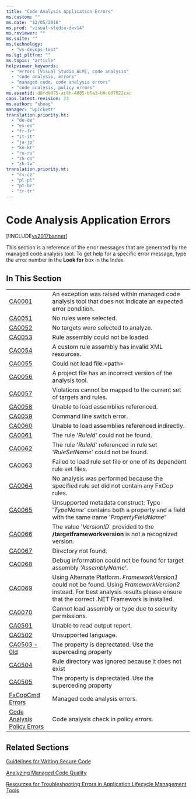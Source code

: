 ```yaml
---
title: "Code Analysis Application Errors"
ms.custom: ""
ms.date: "12/05/2016"
ms.prod: "visual-studio-dev14"
ms.reviewer: ""
ms.suite: ""
ms.technology: 
  - "vs-devops-test"
ms.tgt_pltfrm: ""
ms.topic: "article"
helpviewer_keywords: 
  - "errors [Visual Studio ALM], code analysis"
  - "code analysis, errors"
  - "managed code, code analysis errors"
  - "code analysis, policy errors"
ms.assetid: d8fd9475-ac9b-4085-b5a3-b0c807922cac
caps.latest.revision: 23
ms.author: "shoag"
manager: "wpickett"
translation.priority.ht: 
  - "de-de"
  - "es-es"
  - "fr-fr"
  - "it-it"
  - "ja-jp"
  - "ko-kr"
  - "ru-ru"
  - "zh-cn"
  - "zh-tw"
translation.priority.mt: 
  - "cs-cz"
  - "pl-pl"
  - "pt-br"
  - "tr-tr"
---
```

# Code Analysis Application Errors
[!INCLUDE[vs2017banner](../code-quality/includes/vs2017banner.md)]

This section is a reference of the error messages that are generated by the managed code analysis tool. To get help for a specific error message, type the error number in the **Look for** box in the Index.  
  
## In This Section  
  
|||  
|-|-|  
|[CA0001](http://msdn.microsoft.com/library/d301333a-a4c2-464b-9522-aa94f91a7063)|An exception was raised within managed code analysis tool that does not indicate an expected error condition.|  
|[CA0051](http://msdn.microsoft.com/library/5326fe44-32d0-4b45-9d36-c8de9bfe49f8)|No rules were selected.|  
|[CA0052](http://msdn.microsoft.com/library/dd230b01-8a24-4a12-a915-be459320479b)|No targets were selected to analyze.|  
|[CA0053](http://msdn.microsoft.com/library/97d14a6d-a8d4-45c9-8b33-7b52714b900d)|Rule assembly could not be loaded.|  
|[CA0054](http://msdn.microsoft.com/library/ebc7feed-8c4d-4302-8df1-85450b432cff)|A custom rule assembly has invalid XML resources.|  
|[CA0055](http://msdn.microsoft.com/library/24891d00-eef0-432c-bdb5-8a64ea04c4eb)|Could not load file:\<path>|  
|[CA0056](http://msdn.microsoft.com/library/428bfd38-d3ee-4e01-9423-115766d5d453)|A project file has an incorrect version of the analysis tool.|  
|[CA0057](http://msdn.microsoft.com/library/3ee8f749-9df4-42b3-a26c-2b44c3af643c)|Violations cannot be mapped to the current set of targets and rules.|  
|[CA0058](http://msdn.microsoft.com/library/2690bddd-af4c-41d6-b8ad-2b46bbc3faf9)|Unable to load assemblies referenced.|  
|[CA0059](http://msdn.microsoft.com/library/95ef5f27-7b5d-44f3-993c-06f54e47d716)|Command line switch error.|  
|[CA0060](http://msdn.microsoft.com/library/6b15372c-028a-4e21-8b3e-efcf2545dd24)|Unable to load assemblies referenced indirectly.|  
|[CA0061](http://msdn.microsoft.com/library/fab5690d-0cb8-4337-bd23-768a245ce9c6)|The rule '*RuleId*' could not be found.|  
|[CA0062](http://msdn.microsoft.com/library/6031bfc3-82e0-4d91-b8e8-cd325a099001)|The rule '*RuleId*' referenced in rule set '*RuleSetName*' could not be found.|  
|[CA0063](http://msdn.microsoft.com/library/0d54de7e-b446-4f45-94ba-46c5a6b58777)|Failed to load rule set file or one of its dependent rule set files.|  
|[CA0064](http://msdn.microsoft.com/library/6f41ed9d-a690-47dc-8922-631e8530297b)|No analysis was performed because the specified rule set did not contain any FxCop rules.|  
|[CA0065](http://msdn.microsoft.com/library/53ead5cf-46c7-4dfb-9cd3-10cb90cc722c)|Unsupported metadata construct: Type '*TypeName*' contains both a property and a field with the same name '*PropertyFieldName*'|  
|[CA0066](http://msdn.microsoft.com/library/5e6c67cb-97e9-42d7-b764-803f92955b6f)|The value '*VersionID*' provided to the **/targetframeworkversion** is not a recognized version.|  
|[CA0067](http://msdn.microsoft.com/library/d6dd4448-a3da-4fdb-8138-d22d03020c24)|Directory not found.|  
|[CA0068](http://msdn.microsoft.com/library/1dd1a74e-b2e4-4bf4-83cc-845496dbd053)|Debug information could not be found for target assembly *'AssemblyName'*.|  
|[CA0069](http://msdn.microsoft.com/library/3eff31db-9bd4-4021-bf20-1b010c72b40f)|Using Alternate Platform. *FrameworkVersion1* could not be found. Using *FrameworkVersion2* instead. For best analysis results please ensure that the correct .NET Framework is installed.|  
|[CA0070](http://msdn.microsoft.com/library/92acf3f5-825f-45a1-9998-cdf4cf29a56f)|Cannot load assembly or type due to security permissions.|  
|[CA0501](http://msdn.microsoft.com/library/46e486a6-bc16-4479-b03c-6ccbd7561e6e)|Unable to read output report.|  
|[CA0502](http://msdn.microsoft.com/library/60e93b91-b3ac-4331-84ca-989700787414)|Unsupported language.|  
|[CA0503 - 0ld](http://msdn.microsoft.com/en-us/759d25b0-2666-4a51-b369-9f2a5e7a2fb5)|The property is deprectated. Use the superceding property|  
|[CA0504](http://msdn.microsoft.com/library/1768b12e-25f5-4145-9c33-e46965f635fe)|Rule directory was ignored because it does not exist|  
|[CA0505](http://msdn.microsoft.com/library/c263a522-c068-404f-883f-4b3ba2be1360)|The property is deprectated. Use the superceding property|  
|[FxCopCmd Errors](http://msdn.microsoft.com/library/bb614ed0-1b7c-4b56-99ae-da50ef6cfef9)|Managed code analysis errors.|  
|[Code Analysis Policy Errors](../code-quality/code-analysis-policy-errors.md)|Code analysis check in policy errors.|  
  
## Related Sections  
 [Guidelines for Writing Secure Code](http://msdn.microsoft.com/en-us/9892fd19-45cd-44b6-9fa8-10f1b5cb6ea4)  
  
 [Analyzing Managed Code Quality](../code-quality/analyzing-managed-code-quality-by-using-code-analysis.md)  
  
 [Resources for Troubleshooting Errors in Application Lifecycle Management Tools](http://msdn.microsoft.com/library/76ca8f76-1e2d-4b55-89e2-bd59e4abe74c)